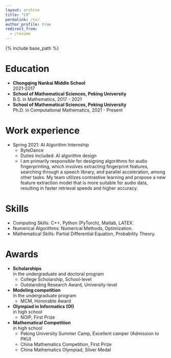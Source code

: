 ```yaml
---
layout: archive
title: "CV"
permalink: /cv/
author_profile: true
redirect_from:
  - /resume
---
```


{% include base_path %}

Education
======
* **Chongqing Nankai Middle School**<br>
  2021-2017<br>
* **School of Mathematical Sciences, Peking University**<br>
  B.S. in Mathematics, 2017 - 2021<br>
* **School of Mathematical Sciences, Peking University**<br>
  Ph.D. in Computational Mathematics, 2021 - Present<br>

Work experience
======
* Spring 2021: AI Algorithm Internship
  * ByteDance
  * Duties included: AI algorithm design
  * I am primarily responsible for designing algorithms for audio fingerprinting, which involves extracting fingerprint features, searching through a speech library, and parallel acceleration, among other tasks. My team utilizes contrastive learning and propose a new feature extraction model that is more suitable for audio data, resulting in faster retrieval speeds and higher accuracy.

Skills
======
* Computing Skills: C++, Python (PyTorch), Matlab, LATEX.
* Numerical Algorithms: Numerical Methods, Optimization.
* Mathematical Skills: Partial Differential Equation, Probability Theory.

Awards
======
* **Scholarships**<br>
  in the undergraduate and doctoral program<br>
  * College Scholarship, School-level
  * Outstanding Research Award, University-level
* **Modeling competition**<br>
  in the undergraduate program<br>
  * MCM, Honorable Award
* **Olympiad in Informatics (OI)**<br>
  in high school<br>
  * NOIP, First Prize
* **Mathematical Competition**<br>
  in high school
  * Peking University Summer Camp, Excellent camper (Admission to PKU)
  * China Mathematics Competition, First Prize
  * China Mathematics Olympiad, Silver Medal


